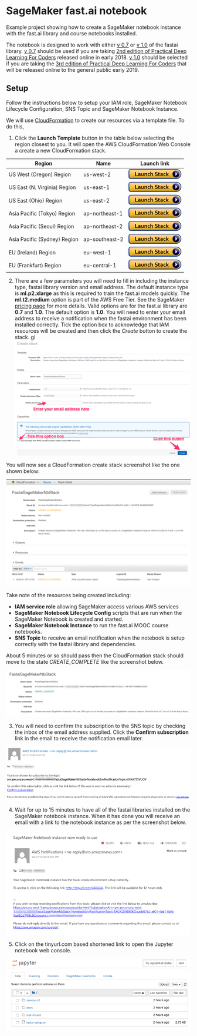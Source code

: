 # SageMaker fast.ai notebook
Example project showing how to create a SageMaker notebook instance with the fast.ai library and course notebooks installed.

The notebook is designed to work with either [v 0.7](https://github.com/fastai/fastai/tree/v0.7.2) or [v 1.0](https://github.com/fastai/fastai/) of the fastai library. [v 0.7](https://github.com/fastai/fastai/tree/v0.7.2) should be used if you are taking [2nd edition of Practical Deep Learning For Coders](http://course.fast.ai) released online in early 2018. [v 1.0](https://github.com/fastai/fastai/) should be selected if you are taking the [3rd edition of Practical Deep Learning For Coders](https://www.usfca.edu/data-institute/certificates/deep-learning-part-one) that will be released online to the general public early 2019.

## Setup

Follow the instructions below to setup your IAM role, SageMaker Notebook Lifecycle Configuration, SNS Topic and SageMaker Notebook Instance.

We will use [CloudFormation](https://aws.amazon.com/cloudformation/) to create our resources via a template file. To do this,

1. Click the **Launch Template** button in the table below selecting the  region closest to you. It will  open the AWS CloudFormation Web Console a create a new CloudFormation stack. 

Region | Name | Launch link
--- | --- | ---
US West (Oregon) Region | us-west-2 | [![CloudFormation](img/cfn-launch-stack.png)](https://us-west-2.console.aws.amazon.com/cloudformation/home?region=us-west-2#/stacks/create/review?filter=active&templateURL=https%3A%2F%2Fs3-eu-west-1.amazonaws.com%2Fmmcclean-public-files%2Fsagemaker-fastai-notebook%2Fcfn.yml&stackName=FastaiSageMakerNbStack)
US East (N. Virginia) Region | us-east-1 | [![CloudFormation](img/cfn-launch-stack.png)](https://us-east-1.console.aws.amazon.com/cloudformation/home?region=us-east-1#/stacks/create/review?filter=active&templateURL=https%3A%2F%2Fs3-eu-west-1.amazonaws.com%2Fmmcclean-public-files%2Fsagemaker-fastai-notebook%2Fcfn.yml&stackName=FastaiSageMakerNbStack)
US East (Ohio) Region | us-east-2 | [![CloudFormation](img/cfn-launch-stack.png)](https://us-east-2.console.aws.amazon.com/cloudformation/home?region=us-east-2#/stacks/create/review?filter=active&templateURL=https%3A%2F%2Fs3-eu-west-1.amazonaws.com%2Fmmcclean-public-files%2Fsagemaker-fastai-notebook%2Fcfn.yml&stackName=FastaiSageMakerNbStack)
Asia Pacific (Tokyo) Region | ap-northeast-1 | [![CloudFormation](img/cfn-launch-stack.png)](https://ap-northeast-1.console.aws.amazon.com/cloudformation/home?region=ap-northeast-1#/stacks/create/review?filter=active&templateURL=https%3A%2F%2Fs3-eu-west-1.amazonaws.com%2Fmmcclean-public-files%2Fsagemaker-fastai-notebook%2Fcfn.yml&stackName=FastaiSageMakerNbStack)
Asia Pacific (Seoul) Region | ap-northeast-2 | [![CloudFormation](img/cfn-launch-stack.png)](https://ap-northeast-2.console.aws.amazon.com/cloudformation/home?region=ap-northeast-2#/stacks/create/review?filter=active&templateURL=https%3A%2F%2Fs3-eu-west-1.amazonaws.com%2Fmmcclean-public-files%2Fsagemaker-fastai-notebook%2Fcfn.yml&stackName=FastaiSageMakerNbStack)
Asia Pacific (Sydney) Region | ap-southeast-2 | [![CloudFormation](img/cfn-launch-stack.png)](https://ap-southeast-2.console.aws.amazon.com/cloudformation/home?region=ap-southeast-2#/stacks/create/review?filter=active&templateURL=https%3A%2F%2Fs3-eu-west-1.amazonaws.com%2Fmmcclean-public-files%2Fsagemaker-fastai-notebook%2Fcfn.yml&stackName=FastaiSageMakerNbStack)
EU (Ireland) Region | eu-west-1 | [![CloudFormation](img/cfn-launch-stack.png)](https://eu-west-1.console.aws.amazon.com/cloudformation/home?region=eu-west-1#/stacks/create/review?filter=active&templateURL=https%3A%2F%2Fs3-eu-west-1.amazonaws.com%2Fmmcclean-public-files%2Fsagemaker-fastai-notebook%2Fcfn-beta.yml&stackName=FastaiSageMakerNbStack)
EU (Frankfurt) Region | eu-central-1 | [![CloudFormation](img/cfn-launch-stack.png)](https://eu-central-1.console.aws.amazon.com/cloudformation/home?region=eu-central-1#/stacks/create/review?filter=active&templateURL=https%3A%2F%2Fs3-eu-west-1.amazonaws.com%2Fmmcclean-public-files%2Fsagemaker-fastai-notebook%2Fcfn.yml&stackName=FastaiSageMakerNbStack)

2. There are a few parameters you will need to fill in including the instance type, fastai library version and email address. The default instance type is **ml.p2.xlarge** as this is required to train the fast.ai models quickly. The **ml.t2.medium** option is part of the AWS Free Tier. See the SageMaker [pricing page](https://aws.amazon.com/sagemaker/pricing/) for more details. Valid options are for the fast.ai library are **0.7** and **1.0**. The default option is **1.0**. You will need to enter your email address to receive a notification when the fastai environment has been installed correctly. Tick the option box to acknowledge that IAM resources will be created and then click the *Create* button to create the stack.
gi
![Screenshot](img/cfn_create_stack.png)

You will now see a CloudFormation create stack screenshot like the one shown below:

![Screenshot](img/cfn_stack_detail_in_progress.png)

Take note of the resources being created including:
 - **IAM service role** allowing SageMaker access various AWS services
 - **SageMaker Notebook Lifecycle Config** scripts that are run when the SageMaker Notebook is created and started.
 - **SageMaker Notebook Instance** to run the fast.ai MOOC course notebooks.
 - **SNS Topic** to receive an email notification when the notebook is setup correctly with the fastai library and dependencies.

About 5 minutes or so should pass then the CloudFormation stack should move to the state *CREATE_COMPLETE* like the screenshot below.

![Screenshot](img/cfn_stack_detail_complete.png)

3. You will need to confirm the subscription to the SNS topic by checking the inbox of the email address supplied. Click the **Confirm subscription** link in the email to receive the notification email later.

![Screenshot](img/confirm_sub.png)

4. Wait for up to 15 minutes to have all of the fastai libraries installed on the SageMaker notebook instance. When it has done you will receive an email with a link to the notebook instance as per the screenshot below. 

![Screenshot](img/email_notification_ready.png)

5. Click on the tinyurl.com based shortened link to open the Jupyter notebook web console.

![Screenshot](img/jupyter_nb.png)


